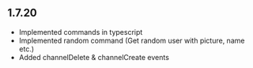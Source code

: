 ## 1.7.20

- Implemented commands in typescript
- Implemented random command (Get random user with picture, name etc.)
- Added channelDelete & channelCreate events
